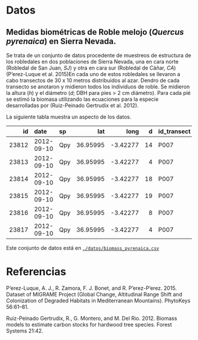 # Datos

## Medidas biométricas de Roble melojo (*Quercus pyrenaica*) en Sierra Nevada.

Se trata de un conjunto de datos procedente de muestreos de estructura
de los robledales en dos poblaciones de Sierra Nevada, una en cara norte
(Robledal de San Juan, *SJ*) y otra en cara sur (Robledal de Cáñar,
*CA*) (P’erez-Luque et al. 2015)En cada uno de estos robledales se
llevaron a cabo transectos de 30 x 10 metros distribuidos al azar.
Dendro de cada transecto se anotaron y midieron todos los individuos de
roble. Se midieron la altura (*h*) y el diámetro (*d*; DBH para pies \>
2 cm diámetro). Para cada pié se estimó la biomasa utilizando las
ecuaciones para la especie desarrolladas por (Ruiz-Peinado Gertrudix et
al. 2012).

La siguiente tabla muestra un aspecto de los
datos.

|    id | date       | sp  |      lat |      long |  d | id\_transect | elev | loc |    h |          w |     wr |
| ----: | :--------- | :-- | -------: | --------: | -: | :----------- | ---: | :-- | ---: | ---------: | -----: |
| 23812 | 2012-09-10 | Qpy | 36.95995 | \-3.42277 | 14 | P007         | 1793 | CA  | 5.50 | 28.1358000 | 28.028 |
| 23813 | 2012-09-10 | Qpy | 36.95995 | \-3.42277 |  4 | P007         | 1793 | CA  | 2.23 |  0.7984758 |  2.288 |
| 23814 | 2012-09-10 | Qpy | 36.95995 | \-3.42277 | 18 | P007         | 1793 | CA  | 5.70 | 48.2014800 | 46.332 |
| 23815 | 2012-09-10 | Qpy | 36.95995 | \-3.42277 | 19 | P007         | 1793 | CA  | 6.50 | 61.2436500 | 51.623 |
| 23816 | 2012-09-10 | Qpy | 36.95995 | \-3.42277 |  8 | P007         | 1793 | CA  | 3.20 |  5.3452800 |  9.152 |
| 23817 | 2012-09-10 | Qpy | 36.95995 | \-3.42277 |  4 | P007         | 1793 | CA  | 2.10 |  0.7276768 |  2.288 |

Este conjunto de datos está en
[`./datos/biomass_pyrenaica.csv`](./datos/biomass_pyrenaica.csv)

# Referencias

<div id="refs" class="references">

<div id="ref-PerezLuqueetal2015DatasetMIGRAME">

P’erez-Luque, A. J., R. Zamora, F. J. Bonet, and R. P’erez-P’erez. 2015.
Dataset of MIGRAME Project (Global Change, Altitudinal Range Shift and
Colonization of Degraded Habitats in Mediterranean Mountains). PhytoKeys
56:61–81.

</div>

<div id="ref-RuizPeinadoGertrudixetal2012BiomassModels">

Ruiz-Peinado Gertrudix, R., G. Montero, and M. Del Rio. 2012. Biomass
models to estimate carbon stocks for hardwood tree species. Forest
Systems 21:42.

</div>

</div>
